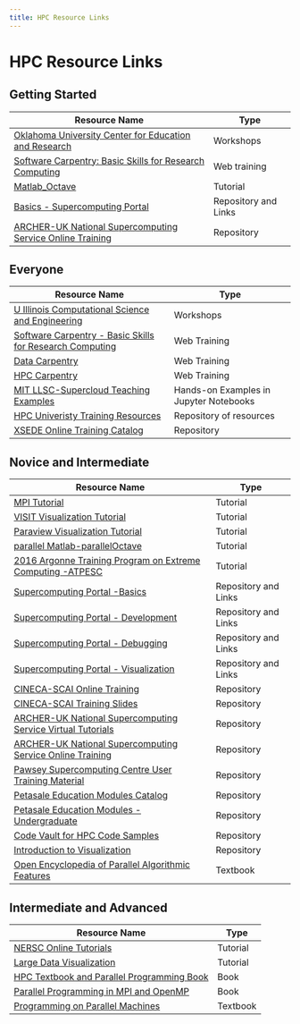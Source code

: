 ```yaml
---
title: HPC Resource Links
---
```


# HPC Resource Links

## Getting Started

| Resource Name                                                                                                   | Type                 |
|-----------------------------------------------------------------------------------------------------------------|----------------------|
| [Oklahoma University Center for Education and Research](http://www.oscer.ou.edu/education.php)                  | Workshops            |
| [Software Carpentry: Basic Skills for Research Computing](https://software-carpentry.org/lessons/)              | Web training         |
| [Matlab_Octave](http://www.ll.mit.edu/research-and-development/cyber-security-and-information-sciences/pmatlab) | Tutorial             |
| [Basics - Supercomputing Portal](http://supercomputing.cyi.ac.cy/index.php/practical-hpc)                       | Repository and Links |
| [ARCHER-UK National Supercomputing Service Online Training](http://www.archer.ac.uk/training/online/)           | Repository           |

## Everyone

| Resource Name                                                                                       | Type                                   |
|-----------------------------------------------------------------------------------------------------|----------------------------------------|
| [U Illinois Computational Science and Engineering](https://www.cse.illinois.edu/cse-training)       | Workshops                              |
| [Software Carpentry - Basic Skills for Research Computing](https://software-carpentry.org/lessons/) | Web Training                           |
| [Data Carpentry](https://datacarpentry.org/lessons/)                                                | Web Training                           |
| [HPC Carpentry](https://hpc-carpentry.github.io)                                                    | Web Training                           |
| [MIT LLSC-Supercloud Teaching Examples](https://github.com/llsc-supercloud/teaching-examples)       | Hands-on Examples in Jupyter Notebooks |
| [HPC Univeristy Training Resources](http://hpcuniveristy.org/resources/search)                      | Repository of resources                |
| [XSEDE Online Training Catalog]([(https://software.xsede.org/training-discovery)])                  | Repository                             |

## Novice and Intermediate

| Resource Name                                                                                                                           | Type                 |
|-----------------------------------------------------------------------------------------------------------------------------------------|----------------------|
| [MPI Tutorial](http://mpitutorial.com/)                                                                                                 | Tutorial             |
| [VISIT Visualization Tutorial](http://visitusers.org/index.php?title=VisIt_Tutorial)                                                    | Tutorial             |
| [Paraview Visualization Tutorial](https://cvw.cac.cornell.edu/ParaView/)                                                                | Tutorial             |
| [parallel Matlab-parallelOctave](http://www.ll.mit.edu/research-and-development/cyber-security-and-information-sciences/pmatlab)        | Tutorial             |
| [2016 Argonne Training Program on Extreme Computing -ATPESC](https://www.youtube.com/playlist?list=PLGj2a3KTwhRb6LNVucPkwdpzg9OHd8jli)  | Tutorial             |
| [Supercomputing Portal -Basics](http://supercomputing.cyi.ac.cy/index.php/practical-hpc)                                                | Repository and Links |
| [Supercomputing Portal - Development](http://supercomputing.cyi.ac.cy/index.php/development)                                            | Repository and Links |
| [Supercomputing Portal - Debugging](http://supercomputing.cyi.ac.cy/index.php/improvement)                                              | Repository and Links |
| [Supercomputing Portal - Visualization](http://supercomputing.cyi.ac.cy/index.php/visualization)                                        | Repository and Links |
| [CINECA-SCAI Online Training](http://www.hpc.cineca.it/content/online-training)                                                         | Repository           |
| [CINECA-SCAI Training Slides](http://www.hpc.cineca.it/content/training-material)                                                       | Repository           |
| [ARCHER-UK National Supercomputing Service Virtual Tutorials](http://www.archer.ac.uk/training/virtual/)                                | Repository           |
| [ARCHER-UK National Supercomputing Service Online Training](http://www.archer.ac.uk/training/online/)                                   | Repository           |
| [Pawsey Supercomputing Centre User Training Material](ttps://support.pawsey.org.au/documentation/display/US/Training+Material/)         | Repository           |
| [Petasale Education Modules Catalog](http://www.shodor.org/petascale/materials/catalog/)                                                | Repository           |
| [Petasale Education Modules - Undergraduate](http://www.shodor.org/petascale/materials/modules/)                                        | Repository           |
| [Code Vault for HPC Code Samples](https://www.csc.fi/hu/web/research/-/prace-launches-codevault-repository-for-hpc-code-samples)        | Repository           |
| [Introduction to Visualization](ttps://www.citutor.org/login.php?course=9&id=xup_guest)                                                 | Repository           |
| [Open Encyclopedia of Parallel Algorithmic Features](http://algowiki-project.org/en/Open_Encyclopedia_of_Parallel_Algorithmic_Features) | Textbook             |

## Intermediate and Advanced

| Resource Name                                                                                         | Type     |
|-------------------------------------------------------------------------------------------------------|----------|
| [NERSC Online Tutorials](https://www.nersc.gov/users/training/online-tutorials)                       | Tutorial |
| [Large Data Visualization](https://cvw.cac.cornell.edu/LargeVis/)                                     | Tutorial |
| [HPC Textbook and Parallel Programming Book](http://pages.tacc.utexas.edu/~eijkhout/istc/istc.html)   | Book     |
| [Parallel Programming in MPI and OpenMP](http://pages.tacc.utexas.edu/~eijkhout/pcse/html/index.html) | Book     |
| [Programming on Parallel Machines](http://heather.cs.ucdavis.edu/parprocbook)                         | Textbook |
